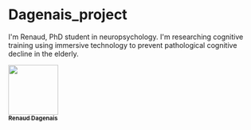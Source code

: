 # Dagenais_project
I'm Renaud, PhD student in neuropsychology. I'm researching cognitive training using immersive technology to prevent pathological cognitive decline in the elderly.

<a href="https://github.com/DAGERen">
   <img src="https://avatars.githubusercontent.com/u/?v=4?s=100" width="100px;" alt=""/>
   <br /><sub><b>Renaud Dagenais</b></sub>
